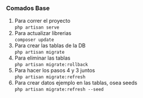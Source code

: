 ### Comados Base
1. Para correr el proyecto \
```php artisan serve```
2. Para actualizar librerias \
````composer update````
3. Para crear las tablas de la DB \
```php artisan migrate```
4. Para eliminar las tablas \
```php artisan migrate:rollback```
5. Para hacer los pasos 4 y 3 juntos \
```php artisan migrate:refresh```
6. Para crear datos ejemplo en las tablas, osea seeds \
```php artisan migrate:refresh --seed```